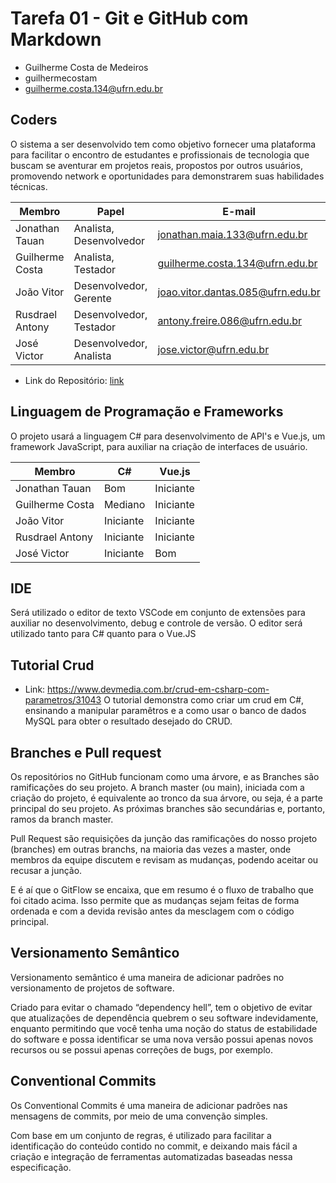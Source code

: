 # Tarefa 01 - Git e GitHub com Markdown
- Guilherme Costa de Medeiros
- guilhermecostam
- guilherme.costa.134@ufrn.edu.br

## Coders
O sistema a ser desenvolvido tem como objetivo fornecer uma plataforma para facilitar o encontro de estudantes e profissionais de tecnologia que buscam se aventurar em projetos reais, propostos por outros usuários, promovendo network e oportunidades para demonstrarem suas habilidades técnicas.


| Membro          | Papel                   | E-mail                            | GitHub               |
| --------------- | ----------------------- | --------------------------------- | -------------------- |
| Jonathan Tauan  | Analista, Desenvolvedor | jonathan.maia.133@ufrn.edu.br     | jtauanpm             |
| Guilherme Costa | Analista, Testador      | guilherme.costa.134@ufrn.edu.br   | guilhermecostam      |
| João Vitor      | Desenvolvedor, Gerente  | joao.vitor.dantas.085@ufrn.edu.br | JoaoVitorGomesDantas |
| Rusdrael Antony | Desenvolvedor, Testador | antony.freire.086@ufrn.edu.br     | rusdrael             |
| José Victor     | Desenvolvedor, Analista | jose.victor@ufrn.edu.br           | victormedeiros1      |


* Link do Repositório: [link](https://github.com/guilhermecostam/coders_frontend)

## Linguagem de Programação e Frameworks
O projeto usará a linguagem C# para desenvolvimento de API's e Vue.js, um framework JavaScript, para auxiliar na criação de interfaces de usuário. 

| Membro          | C#        | Vue.js    |
| --------------- | --------- | --------  |
| Jonathan Tauan  | Bom       | Iniciante |
| Guilherme Costa | Mediano   | Iniciante |
| João Vitor      | Iniciante | Iniciante |
| Rusdrael Antony | Iniciante | Iniciante |
| José Victor     | Iniciante | Bom       |

## IDE
Será utilizado o editor de texto VSCode em conjunto de extensões para auxiliar no desenvolvimento, debug e controle de versão. O editor será utilizado tanto para C# quanto para o Vue.JS

## Tutorial Crud
* Link: https://www.devmedia.com.br/crud-em-csharp-com-parametros/31043
O tutorial demonstra como criar um crud em C#, ensinando a manipular paramêtros e a como usar o banco de dados MySQL para obter o resultado desejado do CRUD.

## Branches e Pull request 
Os repositórios no GitHub funcionam como uma árvore, e as Branches são ramificações do seu projeto. A branch master (ou main), iniciada com a criação do projeto, é equivalente ao tronco da sua árvore, ou seja, é a parte principal do seu projeto. As próximas branches são secundárias e, portanto, ramos da branch master.

Pull Request são requisições da junção das ramificações do nosso projeto (branches) em outras branchs, na maioria das vezes a master, onde membros da equipe discutem e revisam as mudanças, podendo aceitar ou recusar a junção.

E é aí que o GitFlow se encaixa, que em resumo é o fluxo de trabalho que foi citado acima. Isso permite que as mudanças sejam feitas de forma ordenada e com a devida revisão antes da mesclagem com o código principal.

## Versionamento Semântico
Versionamento semântico é uma maneira de adicionar padrões no versionamento de projetos de software.

Criado para evitar o chamado “dependency hell”, tem o objetivo de evitar que atualizações de dependência quebrem o seu software indevidamente, enquanto permitindo que você tenha uma noção do status de estabilidade do software e possa identificar se uma nova versão possui apenas novos recursos ou se possui apenas correções de bugs, por exemplo.

## Conventional Commits
Os Conventional Commits é uma maneira de adicionar padrões nas mensagens de commits, por meio de uma convenção simples.

Com base em um conjunto de regras, é utilizado para facilitar a identificação do conteúdo contido no commit, e deixando mais fácil a criação e integração de ferramentas automatizadas baseadas nessa especificação.